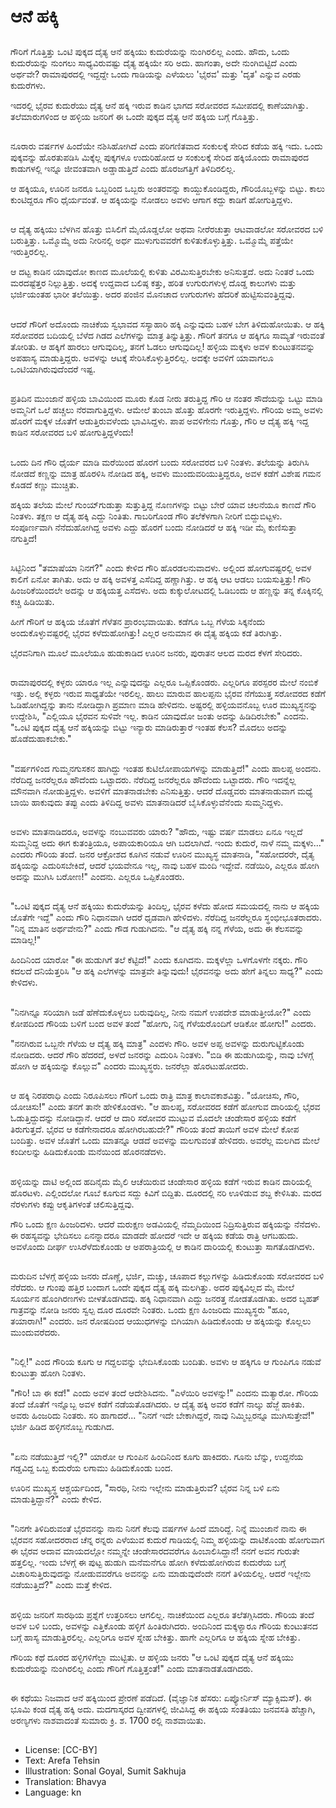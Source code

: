 # ಆನೆ ಹಕ್ಕಿ

##
ಗೌರಿಗೆ ಗೊತ್ತಿತ್ತು ಒಂಟಿ ಪುಕ್ಕದ ದೈತ್ಯ ಆನೆ ಹಕ್ಕಿಯು ಕುದುರೆಯನ್ನು ನುಂಗಿರಲಿಲ್ಲ ಎಂದು. ಹೌದು, ಒಂದು ಕುದುರೆಯನ್ನು ನುಂಗಲು ಸಾಧ್ಯವಿರುವಷ್ಟು ದೈತ್ಯ ಹಕ್ಕಿಯೇ ಸರಿ ಅದು. ಹಾಗಂತಾ, ಅದೇ ನುಂಗಿಬಿಟ್ಟಿದೆ ಎಂದು ಅರ್ಥವೇ? ರಾಮಾಪುರದಲ್ಲಿ ಇದ್ದದ್ದೇ ಒಂದು ಗಾಡಿಯನ್ನು ಎಳೆಯಲು 'ಭೈರವ' ಮತ್ತು 'ದೃತ' ಎನ್ನುವ ಎರಡು ಕುದುರೆಗಳು.

ಇದರಲ್ಲಿ ಭೈರವ ಕುದುರೆಯು ದೈತ್ಯ ಆನೆ ಹಕ್ಕಿ ಇರುವ ಕಾಡಿನ ಭಾಗದ ಸರೋವರದ ಸಮೀಪದಲ್ಲಿ ಕಾಣೆಯಾಗಿತ್ತು. ತಲೆಮಾರುಗಳಿಂದ ಆ ಹಳ್ಳಿಯ ಜನರಿಗೆ ಈ ಒಂದೇ ಪುಕ್ಕದ ದೈತ್ಯ ಆನೆ ಹಕ್ಕಿಯ ಬಗ್ಗೆ ಗೊತ್ತಿತ್ತು.

##
ನೂರಾರು ವರ್ಷಗಳ ಹಿಂದೆಯೇ ನಶಿಸಿಹೋಗಿದೆ ಎಂದು ಪರಿಗಣಿತವಾದ ಸಂಕುಲಕ್ಕೆ ಸೇರಿದ ಕಡೆಯ ಹಕ್ಕಿ  ಇದು. ಒಂದು ಪುಕ್ಕವನ್ನು ಹೊರತುಪಡಿಸಿ ಮಿಕ್ಕೆಲ್ಲ ಪುಕ್ಕಗಳೂ ಉದುರಿಹೋದ ಆ ಸಂಕುಲಕ್ಕೆ ಸೇರಿದ ಹಕ್ಕಿಯೊಂದು ರಾಮಾಪುರದ ಕಾಡುಗಳಲ್ಲಿ ಇನ್ನೂ ಜೀವಂತವಾಗಿ ಅಡ್ಡಾಡುತ್ತಿದೆ ಎಂದು ಹೊರಜಗತ್ತಿಗೆ ತಿಳಿದಿರಲಿಲ್ಲ.

ಆ ಹಕ್ಕಿಯೂ, ಊರಿನ ಜನರೂ ಒಬ್ಬರಿಂದ ಒಬ್ಬರು ಅಂತರವನ್ನು ಕಾಯ್ದುಕೊಂಡಿದ್ದರು, ಗೌರಿಯೊಬ್ಬಳನ್ನು ಬಿಟ್ಟು. ಕಾಲು ಕುಂಟಿದ್ದರೂ ಗೌರಿ ಧೈರ್ಯವಂತೆ. ಆ ಹಕ್ಕಿಯನ್ನು ನೋಡಲು ಅವಳು ಆಗಾಗ ಕದ್ದು ಕಾಡಿಗೆ ಹೋಗುತ್ತಿದ್ದಳು.

##
ಆ ದೈತ್ಯ ಹಕ್ಕಿಯು ಬೆಳಗಿನ ಹೊತ್ತು ಬಿಸಿಲಿಗೆ ಮೈಯೊಡ್ಡಲೋ ಅಥವಾ ನೀರೆರಚುತ್ತಾ ಆಟವಾಡಲೋ ಸರೋವರದ ಬಳಿ ಬರುತ್ತಿತ್ತು. ಒಮ್ಮೊಮ್ಮೆ ಅದು ನೀರಿನಲ್ಲಿ ಅರ್ಧ ಮುಳುಗುವವರೆಗೆ ಕುಳಿತುಕೊಳ್ಳುತ್ತಿತ್ತು. ಒಮ್ಮೊಮ್ಮೆ ಪತ್ತೆಯೇ ಇರುತ್ತಿರಲಿಲ್ಲ.

ಆ ದಟ್ಟ ಕಾಡಿನ ಯಾವುದೋ ಕಾಣದ ಮೂಲೆಯಲ್ಲಿ ಕುಳಿತು ವಿರಮಿಸುತ್ತಿರಬೇಕು ಅನಿಸುತ್ತದೆ. ಅದು ನಿಂತರೆ ಒಂದು ಮರದಷ್ಟೆತ್ತರ ನಿಲ್ಲುತ್ತಿತ್ತು. ಅದಕ್ಕೆ ಉದ್ದವಾದ ಬಲಿಷ್ಠ ಕತ್ತು, ಹರಿತ ಉಗುರುಗಳುಳ್ಳ ದೊಡ್ಡ ಕಾಲುಗಳು ಮತ್ತು ಭರ್ಜಿಯಂತಹ ಭಾರೀ ತಲೆಯಿತ್ತು. ಅದರ ಪಂಜಿನ ಮೊನಚಾದ ಉಗುರುಗಳು ಹೆದರಿಕೆ ಹುಟ್ಟಿಸುವಂತ್ತಿದ್ದವು.

##
ಆದರೆ ಗೌರಿಗೆ ಅದೊಂದು ನಾಚಿಕೆಯ ಸ್ವಭಾವದ ಸಸ್ಯಾಹಾರಿ ಹಕ್ಕಿ ಎನ್ನುವುದು ಬಹಳ ಬೇಗ ತಿಳಿದುಹೋಯಿತು. ಆ ಹಕ್ಕಿ ಸರೋವರದ ಬದಿಯಲ್ಲಿ ಬೆಳೆದ ಗಿಡದ ಎಲೆಗಳನ್ನು ಮಾತ್ರ ತಿನ್ನುತ್ತಿತ್ತು. ಗೌರಿಗೆ ತನಗೂ ಆ ಹಕ್ಕಿಗೂ ಸಾಮ್ಯತೆ ಇರುವಂತೆ ತೋರಿತು. ಆ ಹಕ್ಕಿಗೆ ಹಾರಲು ಆಗುವುದಿಲ್ಲ, ತನಗೆ ಓಡಲು ಆಗುವುದಿಲ್ಲ! ಹಳ್ಳಿಯ ಮಕ್ಕಳು ಅವಳ ಕುಂಟುತನವನ್ನು ಅಪಹಾಸ್ಯ ಮಾಡುತ್ತಿದ್ದರು. ಅವಳನ್ನು ಆಟಕ್ಕೆ ಸೇರಿಸಿಕೊಳ್ಳುತ್ತಿರಲಿಲ್ಲ. ಅದಕ್ಕೇ ಅವಳಿಗೆ ಯಾವಾಗಲೂ ಒಂಟಿಯಾಗಿರುವುದೆಂದರೆ ಇಷ್ಟ.

##
ಪ್ರತಿದಿನ ಮುಂಜಾನೆ ಹಳ್ಳಿಯ ಬಾವಿಯಿಂದ ಮೂರು ಕೊಡ ನೀರು ತರುತ್ತಿದ್ದ ಗೌರಿ ಆ ನಂತರ ಸೌದೆಯನ್ನು ಒಟ್ಟು ಮಾಡಿ ಅಮ್ಮನಿಗೆ ಒಲೆ ಹಚ್ಚಲು ನೆರವಾಗುತ್ತಿದ್ದಳು. ಆಮೇಲೆ ತುಂಬಾ ಹೊತ್ತು ಹೊರಗೇ ಇರುತ್ತಿದ್ದಳು. ಗೌರಿಯ ಅಮ್ಮ ಅವಳು ಹೊರಗೆ ಮಕ್ಕಳ ಜೊತೆಗೆ ಆಡುತ್ತಿರುವಳೆಂದು ಭಾವಿಸಿದ್ದಳು. ಪಾಪ ಅವಳಿಗೇನು ಗೊತ್ತು, ಗೌರಿ ಆ ದೈತ್ಯ ಹಕ್ಕಿ ಇದ್ದ ಕಾಡಿನ ಸರೋವರದ ಬಳಿ ಹೋಗುತ್ತಿದ್ದಳೆಂದು!

##
ಒಂದು ದಿನ ಗೌರಿ ಧೈರ್ಯ ಮಾಡಿ ಮರೆಯಿಂದ ಹೊರಗೆ ಬಂದು ಸರೋವರದ ಬಳಿ ನಿಂತಳು. ತಲೆಯನ್ನು ತಿರುಗಿಸಿ ನೋಡದೆ ಕಣ್ಣನ್ನು ಮಾತ್ರ ಹೊರಳಿಸಿ ನೋಡಿದ ಹಕ್ಕಿ, ಅವಳು ಮುಂದುವರಿಯುತ್ತಿದ್ದರೂ, ಅವಳ ಕಡೆಗೆ ವಿಶೇಷ ಗಮನ ಕೊಡದೆ ಕಣ್ಣು ಮುಚ್ಚಿತು.

ಹಕ್ಕಿಯ ತಲೆಯ ಮೇಲೆ ಗುಂಯ್‌ಗುಡುತ್ತಾ ಸುತ್ತುತ್ತಿದ್ದ ನೊಣಗಳನ್ನು ಬಿಟ್ಟು ಬೇರೆ ಯಾವ ಚಲನೆಯೂ ಕಾಣದೆ ಗೌರಿ ನಿಂತಳು. ತಕ್ಷಣ ಆ ದೈತ್ಯ ಹಕ್ಕಿ ಎದ್ದು ನಿಂತಿತು. ಗಾಬರಿಗೊಂಡ ಗೌರಿ ತಲೆಕೆಳಗಾಗಿ ನೀರಿಗೆ ಬಿದ್ದುಬಿಟ್ಟಳು. ಸಂಪೂರ್ಣವಾಗಿ ನೆನೆದುಹೋಗಿದ್ದ ಅವಳು ಎದ್ದು ಹೊರಗೆ ಬಂದು ನೋಡಿದರೆ ಆ ಹಕ್ಕಿ ಇಡೀ ಮೈ ಕುಣಿಸುತ್ತಾ ನಗುತ್ತಿದೆ!

##
ಸಿಟ್ಟಿನಿಂದ "ತಮಾಷೆಯಾ ನಿನಗೆ?" ಎಂದು ಕೇಳಿದ ಗೌರಿ ಹೊರಡಲನುವಾದಳು. ಅಲ್ಲಿಂದ ಹೋಗುವಷ್ಟರಲ್ಲಿ ಅವಳ ಕಾಲಿಗೆ ಏನೋ ತಾಗಿತು. ಅದು ಆ ಹಕ್ಕಿ ಅವಳತ್ತ ಎಸೆದಿದ್ದ ಹಣ್ಣಾಗಿತ್ತು. ಆ ಹಕ್ಕಿ ಆಟ ಆಡಲು ಬಯಸುತ್ತಿತ್ತು! ಗೌರಿ ಹಿಂಜರಿಕೆಯಿಂದಲೇ ಅದನ್ನು ಆ ಹಕ್ಕಿಯತ್ತ ಎಸೆದಳು. ಅದು ಕುಕ್ಕುಲೋಟದಲ್ಲಿ ಓಡಿಬಂದು ಆ ಹಣ್ಣನ್ನು ತನ್ನ ಕೊಕ್ಕಿನಲ್ಲಿ ಕಚ್ಚಿ ಹಿಡಿಯಿತು.

ಹೀಗೆ ಗೌರಿಗೆ ಆ ಹಕ್ಕಿಯ ಜೊತೆಗೆ ಗೆಳೆತನ ಪ್ರಾರಂಭವಾಯಿತು. ಕಡೆಗೂ ಒಬ್ಬ ಗೆಳೆಯ ಸಿಕ್ಕನೆಂದು ಅಂದುಕೊಳ್ಳುವಷ್ಟರಲ್ಲಿ ಭೈರವ ಕಳೆದುಹೋಗಿತ್ತು! ಎಲ್ಲರ ಅನುಮಾನ ಈ ದೈತ್ಯ ಹಕ್ಕಿಯ ಕಡೆ ತಿರುಗಿತ್ತು.

ಭೈರವನಿಗಾಗಿ ಮೂಲೆ ಮೂಲೆಯೂ ಹುಡುಕಾಡಿದ ಊರಿನ ಜನರು, ಪುರಾತನ ಆಲದ ಮರದ ಕೆಳಗೆ ಸೇರಿದರು.

##
ರಾಮಾಪುರದಲ್ಲಿ ಕಳ್ಳರು ಯಾರೂ ಇಲ್ಲ ಎನ್ನುವುದನ್ನು ಎಲ್ಲರೂ ಒಪ್ಪಿಕೊಂಡರು. ಎಲ್ಲರಿಗೂ ಪರಸ್ಪರರ ಮೇಲೆ ನಂಬಿಕೆ ಇತ್ತು. ಅಲ್ಲಿ ಕಳ್ಳರು ಇರುವ ಸಾಧ್ಯತೆಯೇ ಇರಲಿಲ್ಲ. ಹಾಲು ಮಾರುವ ಹಾಲಪ್ಪನು ಭೈರವ ನೆಗೆಯುತ್ತ ಸರೋವರದ ಕಡೆಗೆ ಓಡಿಹೋಗಿದ್ದನ್ನು ತಾನು ನೋಡಿದ್ದಾಗಿ ಪ್ರಮಾಣ ಮಾಡಿ ಹೇಳಿದನು.
ಅಷ್ಟರಲ್ಲಿ ಹಳ್ಳಿಯವನೊಬ್ಬ ಊರ ಮುಖ್ಯಸ್ಥನನ್ನು ಉದ್ದೇಶಿಸಿ, "ಎಲ್ಲಿಯೂ ಭೈರವನ ಸುಳಿವೇ ಇಲ್ಲ. ಕಾಡಿನ ಯಾವುದೋ ಜಂತು ಅದನ್ನು ಹಿಡಿದಿರಬೇಕು" ಎಂದನು. "ಒಂಟಿ ಪುಕ್ಕದ ದೈತ್ಯ ಆನೆ ಹಕ್ಕಿಯನ್ನು ಬಿಟ್ಟು ಇನ್ಯಾರು ಮಾಡಿರುತ್ತಾರೆ ಇಂತಹ ಕೆಲಸ? ಮೊದಲು ಅದನ್ನು ಹೊಡೆದುಹಾಕಬೇಕು."

##
"ವರ್ಷಗಳಿಂದ ಗುಮ್ಮನಗುಸಕನ ಹಾಗಿದ್ದು ಇಂತಹ ಕುಟಿಲೋಪಾಯಗಳನ್ನು ಮಾಡುತ್ತಿದೆ!" ಎಂದು ಹಾಲಪ್ಪ ಅಂದನು. ನೆರೆದಿದ್ದ ಜನರೆಲ್ಲರೂ ಹೌದೆಂದು ಒಟ್ಟಾದರು. ನೆರೆದಿದ್ದ ಜನರೆಲ್ಲರೂ ಹೌದೆಂದು ಒಟ್ಟಾದರು. ಗೌರಿ ಇದನ್ನೆಲ್ಲ ಮೌನವಾಗಿ ನೋಡುತ್ತಿದ್ದಳು. ಅವಳಿಗೆ ಮಾತನಾಡಬೇಕು ಎನಿಸುತ್ತಿತ್ತು. ಆದರೆ ದೊಡ್ಡವರು ಮಾತನಾಡುವಾಗ ಮಧ್ಯೆ ಬಾಯಿ ಹಾಕುವುದು ತಪ್ಪು ಎಂದು ತಿಳಿದಿದ್ದ ಅವಳು ಮಾತನಾಡಿದರೆ ಬೈಸಿಕೊಳ್ಳುವೆನೆಂದು ಸುಮ್ಮನಿದ್ದಳು.

##
ಅವಳು ಮಾತನಾಡಿದರೂ, ಅವಳನ್ನು ನಂಬುವವರು ಯಾರು? "ಹೌದು, ಇಷ್ಟು ವರ್ಷ ಮಾಡಲು ಏನೂ ಇಲ್ಲದೆ ಸುಮ್ಮನಿದ್ದ ಅದು ಈಗ ಕುತಂತ್ರಿಯೂ, ಅಪಾಯಕಾರಿಯೂ ಆಗಿ ಬದಲಾಗಿದೆ. ಇಂದು ಕುದುರೆ, ನಾಳೆ ನಮ್ಮ ಮಕ್ಕಳು..." ಎಂದರು ಗೌರಿಯ ತಂದೆ. ಜನರ ಆಕ್ರೋಶದ ಕೂಗಿನ ನಡುವೆ ಊರಿನ ಮುಖ್ಯಸ್ಥ ಮಾತನಾಡಿ, "ಸಹೋದರರೇ, ದೈತ್ಯ ಹಕ್ಕಿಯನ್ನು ಎದುರಿಸಬೇಕಿದೆ, ಆದರೆ ಭಯವೇನೂ ಇಲ್ಲ, ನಾವು ಬಹಳ ಮಂದಿ ಇದ್ದೇವೆ. ನಡೆಯಿರಿ, ಎಲ್ಲರೂ ಹೋಗಿ ಅದನ್ನು ಮುಗಿಸಿ ಬರೋಣ!" ಎಂದನು. ಎಲ್ಲರೂ ಒಪ್ಪಿಕೊಂಡರು.

##
"ಒಂಟಿ ಪುಕ್ಕದ ದೈತ್ಯ ಆನೆ ಹಕ್ಕಿಯು ಕುದುರೆಯನ್ನು ತಿಂದಿಲ್ಲ, ಭೈರವ ಕಳೆದು ಹೋದ ಸಮಯದಲ್ಲಿ ನಾನು ಆ ಹಕ್ಕಿಯ ಜೊತೆಗೇ ಇದ್ದೆ" ಎಂದು ಗೌರಿ ನಿಧಾನವಾಗಿ ಆದರೆ ಧೃಡವಾಗಿ ಹೇಳಿದಳು. ನೆರೆದಿದ್ದ ಜನರೆಲ್ಲರೂ ಸ್ಥಂಭೀಭೂತರಾದರು. "ನಿನ್ನ ಮಾತಿನ ಅರ್ಥವೇನು?" ಎಂದು ಗೌಡ ಗುಡುಗಿದನು. "ಆ ದೈತ್ಯ ಹಕ್ಕಿ ನನ್ನ ಗೆಳೆಯ, ಅದು ಈ ಕೆಲಸವನ್ನು ಮಾಡಿಲ್ಲ!"

ಹಿಂದಿನಿಂದ ಯಾರೋ "ಈ ಹುಡುಗಿಗೆ ತಲೆ ಕೆಟ್ಟಿದೆ!" ಎಂದು ಕೂಗಿದನು.
ಮಕ್ಕಳೆಲ್ಲಾ ಒಳಗೊಳಗೇ ನಕ್ಕರು. ಗೌರಿ ಕದಲದೆ ದನಿಯೆತ್ತರಿಸಿ "ಆ ಹಕ್ಕಿ ಎಲೆಗಳನ್ನು ಮಾತ್ರವೇ ತಿನ್ನುವುದು! ಭೈರವನನ್ನು ಅದು ಹೇಗೆ ತಿನ್ನಲು ಸಾಧ್ಯ?" ಎಂದು ಕೇಳಿದಳು.

##
"ನಿನಗಿನ್ನೂ ಸರಿಯಾಗಿ ಜಡೆ ಹೆಣೆದುಕೊಳ್ಳಲು ಬರುವುದಿಲ್ಲ, ನೀನು ನಮಗೆ ಉಪದೇಶ ಮಾಡುತ್ತೀಯೋ?" ಎಂದು ಕೋಪದಿಂದ ಗೌರಿಯ ಬಳಿಗೆ ಬಂದ ಅವಳ ತಂದೆ "ಹೋಗು, ನಿನ್ನ ಗೆಳೆಯರೊಂದಿಗೆ ಆಡಿಕೋ ಹೋಗು!" ಎಂದರು.

"ನನಗಿರುವ ಒಬ್ಬನೇ ಗೆಳೆಯ ಆ ದೈತ್ಯ ಹಕ್ಕಿ ಮಾತ್ರ" ಎಂದಳು ಗೌರಿ. ಅವಳ ಅಪ್ಪ ಅವಳನ್ನು ದುರುಗುಟ್ಟಿಕೊಂಡು ನೋಡಿದರು. ಆದರೆ ಗೌರಿ ಹೆದರದೆ, ಅಳದೆ ಜನರನ್ನು ಎದುರಿಸಿ ನಿಂತಳು. "ಬಿಡಿ ಈ ಹುಡುಗಿಯನ್ನು, ನಾವು ಬೆಳಗ್ಗೆ ಹೋಗಿ ಆ ಹಕ್ಕಿಯನ್ನು ಕೊಲ್ಲುವ" ಎಂದರು ಮುಖ್ಯಸ್ಥರು. ಜನರೆಲ್ಲಾ ಹೊರಟುಹೋದರು.

##
ಆ ಹಕ್ಕಿ ನಿರಪರಾಧಿ ಎಂದು ನಿರೂಪಿಸಲು ಗೌರಿಗೆ ಒಂದು ರಾತ್ರಿ ಮಾತ್ರ ಕಾಲಾವಕಾಶವಿತ್ತು. "ಯೋಚಿಸು, ಗೌರಿ, ಯೋಚಿಸು!" ಎಂದು ತನಗೆ ತಾನೇ ಹೇಳಿಕೊಂಡಳು. "ಆ ಹಾಲಪ್ಪ, ಸರೋವರದ ಕಡೆಗೆ ಹೋಗುವ ದಾರಿಯಲ್ಲಿ ಭೈರವ ಓಡುತ್ತಿದ್ದುದನ್ನು ನೋಡಿದ್ದಾನೆ. ಆದರೆ ಆ ದಾರಿ ಸರೋವರ ಮುಟ್ಟುವ ಮೊದಲೇ ಚಂಡೇಸಾರ ಹಳ್ಳಿಯ ಕಡೆಗೆ ತಿರುಗುತ್ತದೆ. ಭೈರವ ಆ ಕಡೆಗೇನಾದರೂ ಹೋಗಿರಬಹುದೇ?"
ಗೌರಿಯ ತಂದೆ ತಾಯಿಗೆ ಅವಳ ಮೇಲೆ ಕೋಪ ಬಂದಿತ್ತು. ಅವಳ ಜೊತೆಗೆ ಒಂದು ಮಾತನ್ನೂ ಆಡದೆ ಅವಳನ್ನು ಮಲಗುವಂತೆ ಹೇಳಿದರು. ಅವರೆಲ್ಲ ಮಲಗಿದ ಮೇಲೆ ಕಂದೀಲನ್ನು ಹಿಡಿದುಕೊಂಡು ಮನೆಯಿಂದ ಹೊರನಡೆದಳು.

##
ಹಳ್ಳಿಯನ್ನು ದಾಟಿ ಅಲ್ಲಿಂದ ಹದಿನೈದು ಮೈಲಿ ಆಚೆಯಿರುವ ಚಂಡೇಸಾರ ಹಳ್ಳಿಯ ಕಡೆಗೆ ಇರುವ ಕಾಡಿನ ದಾರಿಯಲ್ಲಿ ಹೊರಟಳು. ಎಲ್ಲಿಂದಲೋ ಗೂಬೆ ಕೂಗುವ ಸದ್ದು ಕಿವಿಗೆ ಬಿದ್ದಿತು. ದೂರದಲ್ಲಿ ನರಿ ಊಳಿಡುವ ಶಬ್ದ ಕೇಳಿಸಿತು. ಮರದ ನೆರಳುಗಳು ಕಪ್ಪು ಆಕೃತಿಗಳಂತೆ ಚಲಿಸುತ್ತಿದ್ದವು.

ಗೌರಿ ಒಂದು ಕ್ಷಣ ಹಿಂಜರಿದಳು. ಆದರೆ ಮರುಕ್ಷಣ ಅಡವಿಯಲ್ಲಿ ನೆಮ್ಮದಿಯಿಂದ ನಿದ್ರಿಸುತ್ತಿರುವ ಹಕ್ಕಿಯನ್ನು ನೆನೆದಳು. ಈ ರಹಸ್ಯವನ್ನು ಭೇದಿಸಲು ಏನನ್ನಾದರೂ ಮಾಡದೇ ಹೋದರೆ ಇದೇ ಆ ಹಕ್ಕಿಯ ಕಡೆಯ ರಾತ್ರಿ ಆಗಬಹುದು. ಅವಳೊಂದು ದೀರ್ಘ ಉಸಿರೆಳೆದುಕೊಂಡು ಆ ಅಪರಾತ್ರಿಯಲ್ಲಿ ಆ ಕಾಡಿನ ದಾರಿಯಲ್ಲಿ ಕುಂಟುತ್ತಾ ಸಾಗತೊಡಗಿದಳು.

##
ಮರುದಿನ ಬೆಳಗ್ಗೆ ಹಳ್ಳಿಯ ಜನರು ದೊಣ್ಣೆ, ಭರ್ಜಿ, ಮಚ್ಚು, ಚೂಪಾದ ಕಲ್ಲುಗಳನ್ನು ಹಿಡಿದುಕೊಂಡು ಸರೋವರದ ಬಳಿ ನೆರೆದರು. ಆ ಗುಂಪು ಹತ್ತಿರ ಬಂದಾಗ ಒಂದೇ ಪುಕ್ಕದ ದೈತ್ಯ ಹಕ್ಕಿ ಮಲಗಿತ್ತು. ಅದರ ಪುಕ್ಕವಿಲ್ಲದ ಮೈ ಮೇಲೆ ಸೂರ್ಯನ ಹೊಂಗಿರಣಗಳು ಬೀಳತೊಡಗಿದವು. ಹಕ್ಕಿ ನಿಧಾನವಾಗಿ ಎದ್ದು ಜನರತ್ತ
ನೋಡತೊಡಗಿತು. ಅದರ ಬೃಹತ್ ಗಾತ್ರವನ್ನು ನೋಡಿ ಜನರು ಸ್ವಲ್ಪ ದೂರ ದೂರವೇ ನಿಂತರು. ಒಂದು ಕ್ಷಣ ಹಿಂಜರಿದು ಮುಖ್ಯಸ್ಥರು "ಹೂಂ, ತಯಾರಾಗಿ!" ಎಂದರು. ಜನ ರೋಷದಿಂದ ಆಯುಧಗಳನ್ನು ಬಿಗಿಯಾಗಿ ಹಿಡಿದುಕೊಂಡು ಆ ಹಕ್ಕಿಯನ್ನು ಕೊಲ್ಲಲು ಮುಂದುವರೆದರು.

##
"ನಿಲ್ಲಿ!" ಎಂದ ಗೌರಿಯ ಕೂಗು ಆ ಗದ್ದಲವನ್ನು ಭೇದಿಸಿಕೊಂಡು ಬಂದಿತು. ಅವಳು ಆ ಹಕ್ಕಿಗೂ ಆ ಗುಂಪಿಗೂ ನಡುವೆ ಕುಂಟುತ್ತಾ ಹೋಗಿ ನಿಂತಳು.

"ಗೌರಿ! ಬಾ ಈ ಕಡೆ!" ಎಂದು ಅವಳ ತಂದೆ ಆದೇಶಿಸಿದನು. "ಎಳೆಯಿರಿ ಅವಳನ್ನು!" ಎಂದನು ಮತ್ಯಾರೋ.
ಗೌರಿಯ ತಂದೆ ಜೊತೆಗೆ ಇನ್ನೊಬ್ಬ ಅವಳ ಕಡೆಗೆ ನಡೆಯತೊಡಗಿದರು. ಆ ದೈತ್ಯ ಹಕ್ಕಿ ಅವರ ಕಡೆಗೆ ನಾಲ್ಕು ಹೆಜ್ಜೆ ಹಾಕಿತು. ಅವರು ಹಿಂಜರಿದು ನಿಂತರು. ಸರಿ ಹಾಗಾದರೆ... "ನಿನಗೆ ಇದೇ ಬೇಕಾಗಿದ್ದರೆ, ನಾವು ನಿಮ್ಮಿಬ್ಬರನ್ನೂ ಮುಗಿಸುತ್ತೇವೆ!" ಭರ್ಜಿ ಹಿಡಿದ ಹಳ್ಳಿಗನೊಬ್ಬ ಗುಡುಗಿದ.

##
"ಏನು ನಡೆಯುತ್ತಿದೆ ಇಲ್ಲಿ?" ಯಾರೋ ಆ ಗುಂಪಿನ ಹಿಂದಿನಿಂದ ಕೂಗು ಹಾಕಿದರು. ಗೂನು ಬೆನ್ನು, ಉದ್ದನೆಯ ಗಡ್ಡವಿದ್ದ ಒಬ್ಬ ಕುದುರೆಯ ಲಗಾಮು ಹಿಡಿದುಕೊಂಡು ಬಂದ.

ಊರಿನ ಮುಖ್ಯಸ್ಥ ಆಶ್ಚರ್ಯದಿಂದ, "ಸಾರಥಿ, ನೀನು ಇಲ್ಲೇನು ಮಾಡುತ್ತಿರುವೆ? ಭೈರವ ನಿನ್ನ ಬಳಿ ಏನು ಮಾಡುತ್ತಿದ್ದಾನೆ?" ಎಂದು ಕೇಳಿದ.

##
"ನಿನಗೇ ತಿಳಿದಿರುವಂತೆ ಭೈರವನನ್ನು ನಾನು ನಿನಗೆ ಕೆಲವು ವರ್ಷಗಳ ಹಿಂದೆ ಮಾರಿದ್ದೆ. ನಿನ್ನೆ ಮುಂಜಾನೆ ನಾನು ಈ ಭೈರವನ ಸಹೋದರರಾದ ಚೆನ್ನ ರನ್ನರು ಎಳೆಯುವ ಕುದುರೆ ಗಾಡಿಯಲ್ಲಿ ನಿಮ್ಮ ಹಳ್ಳಿಯನ್ನು ದಾಟಿಕೊಂಡು ಹೋಗುವಾಗ ಈ ಭೈರವ ಅದಾವ ಮಾಯದಲ್ಲೋ ನಮ್ಮನ್ನೇ ಚಂಡೇಸಾರದವರೆಗೂ ಹಿಂಬಾಲಿಸಿದ್ದಾನೆ! ನನಗೆ ಅವನ ಗುರುತೇ ಹತ್ತಲಿಲ್ಲ. ಇಂದು ಬೆಳಗ್ಗೆ ಈ ಪುಟ್ಟ ಹುಡುಗಿ ಮನೆಮನೆಗೂ ಹೋಗಿ ಕಳೆದುಹೋಗಿರುವ ಕುದುರೆಯ ಬಗ್ಗೆ ವಿಚಾರಿಸುತ್ತಿರುವುದನ್ನು ನೋಡುವವರೆಗೂ ಅವನನ್ನು ಏನು ಮಾಡುವುದೆಂದೇ ನನಗೆ ತಿಳಿಯಲಿಲ್ಲ. ಆದರೆ ಇಲ್ಲೇನು ನಡೆಯುತ್ತಿದೆ?" ಎಂದು ಮತ್ತೆ ಕೇಳಿದ.

##
ಹಳ್ಳಿಯ ಜನರಿಗೆ ಸಾರಥಿಯ ಪ್ರಶ್ನೆಗೆ ಉತ್ತರಿಸಲು ಆಗಲಿಲ್ಲ. ನಾಚಿಕೆಯಿಂದ ಎಲ್ಲರೂ ತಲೆತಗ್ಗಿಸಿದರು. ಗೌರಿಯ ತಂದೆ ಅವಳ ಬಳಿ ಬಂದು, ಅವಳನ್ನು ಎತ್ತಿಕೊಂಡು ಹಳ್ಳಿಗೆ ಹಿಂತಿರುಗಿದರು. ಅಂದಿನಿಂದ ಮಕ್ಕಳ್ಯಾರೂ ಗೌರಿಯ ಕುಂಟುತನದ ಬಗ್ಗೆ ಹಾಸ್ಯ ಮಾಡುತ್ತಿರಲಿಲ್ಲ. ಎಲ್ಲರಿಗೂ ಅವಳ ಸ್ನೇಹ ಬೇಕಿತ್ತು. ಹಾಗೇ ಎಲ್ಲರಿಗೂ ಆ ಹಕ್ಕಿಯ ಸ್ನೇಹ ಬೇಕಿತ್ತು.

ಗೌರಿಯ ಕಥೆ ದೂರದ ಹಳ್ಳಿಗಳಿಗೆಲ್ಲಾ ಮುಟ್ಟಿತು. ಆ ಹಳ್ಳಿಯ ಜನರು
"ಆ ಒಂಟಿ ಪುಕ್ಕದ ದೈತ್ಯ ಆನೆ ಹಕ್ಕಿಯು ಕುದುರೆಯನ್ನು ನುಂಗಿರಲಿಲ್ಲ ಎಂದು ಗೌರಿಗೆ ಗೊತ್ತಿತ್ತಂತೆ!" ಎಂದು ಮಾತನಾಡತೊಡಗಿದರು.

##
ಈ ಕಥೆಯು ನಿಜವಾದ ಆನೆ ಹಕ್ಕಿಯಿಂದ ಪ್ರೇರಣೆ ಪಡೆದಿದೆ. (ವೈಜ್ಞಾನಿಕ ಹೆಸರು: ಏಪ್ಯೋರ್ನಿಸ್ ಮ್ಯಾಕ್ಸಿಮಸ್). ಈ ಭೂಮಿ ಕಂಡ ದೈತ್ಯ ಹಕ್ಕಿ ಅದು. ಮದಗಾಸ್ಕರದ ದ್ವೀಪಗಳಲ್ಲಿ ಜೀವಿಸಿದ್ದ ಈ ಹಕ್ಕಿಯ ಸಂತತಿಯು ಜನವಸತಿ ಹೆಚ್ಚಾಗಿ, ಅರಣ್ಯಗಳು ನಾಶವಾದಂತೆ ಸುಮಾರು ಕ್ರಿ. ಶ. 1700 ರಲ್ಲಿ ನಾಶವಾಯಿತು.

##
* License: [CC-BY]
* Text: Arefa Tehsin
* Illustration: Sonal Goyal, Sumit Sakhuja
* Translation: Bhavya
* Language: kn

